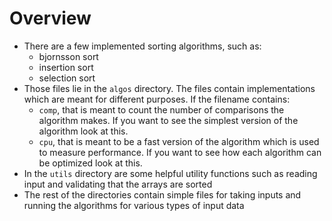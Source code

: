 # Overview

- There are a few implemented sorting algorithms, such as:
  - bjornsson sort
  - insertion sort
  - selection sort
- Those files lie in the `algos` directory. The files contain implementations which are meant for different purposes. If the filename contains:
  - `comp`, that is meant to count the number of comparisons the algorithm makes. If you want to see the simplest version of the algorithm look at this.
  - `cpu`, that is meant to be a fast version of the algorithm which is used to measure performance. If you want to see how each algorithm can be optimized look at this.
- In the `utils` directory are some helpful utility functions such as reading input and validating that the arrays are sorted
- The rest of the directories contain simple files for taking inputs and running the algorithms for various types of input data
